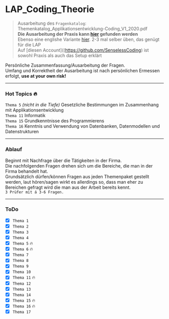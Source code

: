 # LAP_Coding_Theorie
> Ausarbeitung des ``Fragenkatalog``: Themenkatalog_Applikationsentwicklung-Coding_V1_2020.pdf <br>
> **Die Ausarbeitung der Praxis kann [hier](https://github.com/LeonDiendorfer/LAP_CODING_PRAXIS) gefunden werden**<br>
> Ebenso eine englishe Variante [hier](https://github.com/SenselessCoding/PDO). 2-3 mal selber üben, das genügt für die LAP <br>
> Auf [diesen Account]((https://github.com/SenselessCoding) ist sowohl Praxis als auch das Setup erklärt <br>

Persönliche Zusammenfassung/Ausarbeitung der Fragen.  
Umfang und Korrektheit der Ausarbeitung ist nach persönlichen Ermessen erfolgt, **use at your own risk!**   

---

### Hot Topics 🔥
``Thema 5`` *(nicht in die Tiefe)* Gesetzliche Bestimmungen im Zusammenhang mit Applikationsentwicklung<br>
``Thema 11`` Informatik<br>
``Thema 15`` Grundkenntnisse des Programmierens<br>
``Thema 16`` Kenntnis und Verwendung von Datenbanken, Datenmodellen und Datenstrukturen<br>

---

### Ablauf 

Beginnt mit Nachfrage über die Tätigkeiten in der Firma.<br>
Die nachfolgenden Fragen drehen sich um die Bereiche, die man in der Firma behandelt hat.<br>
Grundsätzlich dürfen/können Fragen aus jeden Themenpaket gestellt werden, laut hören/sagen wirkt es allerdings so, dass man eher zu Bereichen gefragt wird die man aus der Arbeit bereits kennt.<br>
``3 Prüfer mit á 3-6 Fragen.`` <br>

---

### ToDo
- [x] ``Thema 1``
- [x] ``Thema 2``
- [x] ``Thema 3``
- [x] ``Thema 4``
- [x] ``Thema 5`` 🔥
- [x] ``Thema 6`` 🔥
- [x] ``Thema 7``
- [x] ``Thema 8``
- [x] ``Thema 9``
- [x] ``Thema 10``
- [x] ``Thema 11`` 🔥
- [x] ``Thema 12``
- [x] ``Thema 13``
- [x] ``Thema 14``
- [x] ``Thema 15`` 🔥
- [x] ``Thema 16`` 🔥
- [X] ``Thema 17``
